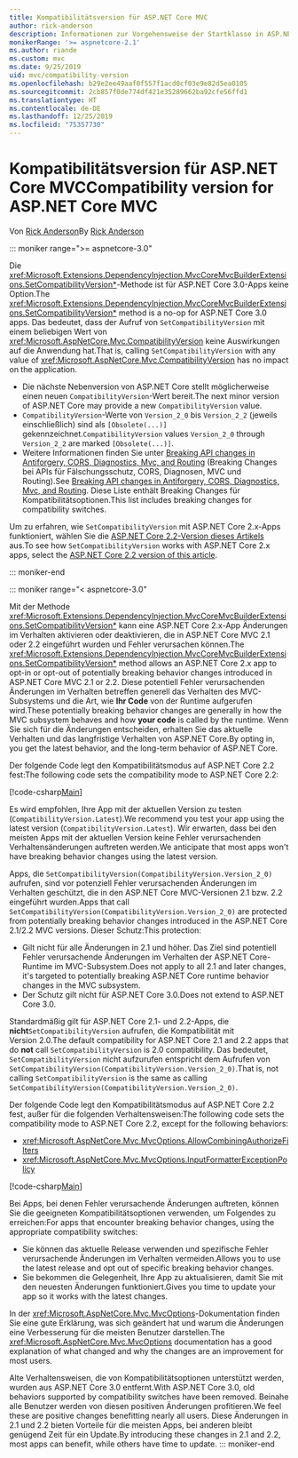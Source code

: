 ```yaml
---
title: Kompatibilitätsversion für ASP.NET Core MVC
author: rick-anderson
description: Informationen zur Vorgehensweise der Startklasse in ASP.NET Core bei der Konfiguration von Diensten und der Anforderungspipeline einer App.
monikerRange: '>= aspnetcore-2.1'
ms.author: riande
ms.custom: mvc
ms.date: 9/25/2019
uid: mvc/compatibility-version
ms.openlocfilehash: b29e2ee49aaf0f557f1acd0cf03e9e82d5ea0105
ms.sourcegitcommit: 2cb857f0de774df421e35289662ba92cfe56ffd1
ms.translationtype: HT
ms.contentlocale: de-DE
ms.lasthandoff: 12/25/2019
ms.locfileid: "75357730"
---
```

# <a name="compatibility-version-for-aspnet-core-mvc"></a><span data-ttu-id="82015-103">Kompatibilitätsversion für ASP.NET Core MVC</span><span class="sxs-lookup"><span data-stu-id="82015-103">Compatibility version for ASP.NET Core MVC</span></span>

<span data-ttu-id="82015-104">Von [Rick Anderson](https://twitter.com/RickAndMSFT)</span><span class="sxs-lookup"><span data-stu-id="82015-104">By [Rick Anderson](https://twitter.com/RickAndMSFT)</span></span>

::: moniker range=">= aspnetcore-3.0"

<span data-ttu-id="82015-105">Die <xref:Microsoft.Extensions.DependencyInjection.MvcCoreMvcBuilderExtensions.SetCompatibilityVersion*>-Methode ist für ASP.NET Core 3.0-Apps keine Option.</span><span class="sxs-lookup"><span data-stu-id="82015-105">The <xref:Microsoft.Extensions.DependencyInjection.MvcCoreMvcBuilderExtensions.SetCompatibilityVersion*> method is a no-op for ASP.NET Core 3.0 apps.</span></span> <span data-ttu-id="82015-106">Das bedeutet, dass der Aufruf von `SetCompatibilityVersion` mit einem beliebigen Wert von <xref:Microsoft.AspNetCore.Mvc.CompatibilityVersion> keine Auswirkungen auf die Anwendung hat.</span><span class="sxs-lookup"><span data-stu-id="82015-106">That is, calling `SetCompatibilityVersion` with any value of <xref:Microsoft.AspNetCore.Mvc.CompatibilityVersion> has no impact on the application.</span></span>

* <span data-ttu-id="82015-107">Die nächste Nebenversion von ASP.NET Core stellt möglicherweise einen neuen `CompatibilityVersion`-Wert bereit.</span><span class="sxs-lookup"><span data-stu-id="82015-107">The next minor version of ASP.NET Core may provide a new `CompatibilityVersion` value.</span></span>
* <span data-ttu-id="82015-108">`CompatibilityVersion`-Werte von `Version_2_0` bis `Version_2_2` (jeweils einschließlich) sind als `[Obsolete(...)]` gekennzeichnet.</span><span class="sxs-lookup"><span data-stu-id="82015-108">`CompatibilityVersion` values `Version_2_0` through `Version_2_2` are marked `[Obsolete(...)]`.</span></span>
* <span data-ttu-id="82015-109">Weitere Informationen finden Sie unter [Breaking API changes in Antiforgery, CORS, Diagnostics, Mvc, and Routing](https://github.com/aspnet/Announcements/issues/387) (Breaking Changes bei APIs für Fälschungsschutz, CORS, Diagnosen, MVC und Routing).</span><span class="sxs-lookup"><span data-stu-id="82015-109">See [Breaking API changes in Antiforgery, CORS, Diagnostics, Mvc, and Routing](https://github.com/aspnet/Announcements/issues/387).</span></span> <span data-ttu-id="82015-110">Diese Liste enthält Breaking Changes für Kompatibilitätsoptionen.</span><span class="sxs-lookup"><span data-stu-id="82015-110">This list includes breaking changes for compatibility switches.</span></span>

<span data-ttu-id="82015-111">Um zu erfahren, wie `SetCompatibilityVersion` mit ASP.NET Core 2.x-Apps funktioniert, wählen Sie die [ASP.NET Core 2.2-Version dieses Artikels](https://docs.microsoft.com/aspnet/core/mvc/compatibility-version?view=aspnetcore-2.2) aus.</span><span class="sxs-lookup"><span data-stu-id="82015-111">To see how `SetCompatibilityVersion` works with ASP.NET Core 2.x apps, select the [ASP.NET Core 2.2 version of this article](https://docs.microsoft.com/aspnet/core/mvc/compatibility-version?view=aspnetcore-2.2).</span></span>

::: moniker-end

::: moniker range="< aspnetcore-3.0"

<span data-ttu-id="82015-112">Mit der Methode <xref:Microsoft.Extensions.DependencyInjection.MvcCoreMvcBuilderExtensions.SetCompatibilityVersion*> kann eine ASP.NET Core 2.x-App Änderungen im Verhalten aktivieren oder deaktivieren, die in ASP.NET Core MVC 2.1 oder 2.2 eingeführt wurden und Fehler verursachen können.</span><span class="sxs-lookup"><span data-stu-id="82015-112">The <xref:Microsoft.Extensions.DependencyInjection.MvcCoreMvcBuilderExtensions.SetCompatibilityVersion*> method allows an ASP.NET Core 2.x app to opt-in or opt-out of potentially breaking behavior changes introduced in ASP.NET Core MVC 2.1 or 2.2.</span></span> <span data-ttu-id="82015-113">Diese potentiell Fehler verursachenden Änderungen im Verhalten betreffen generell das Verhalten des MVC-Subsystems und die Art, wie **Ihr Code** von der Runtime aufgerufen wird.</span><span class="sxs-lookup"><span data-stu-id="82015-113">These potentially breaking behavior changes are generally in how the MVC subsystem behaves and how **your code** is called by the runtime.</span></span> <span data-ttu-id="82015-114">Wenn Sie sich für die Änderungen entscheiden, erhalten Sie das aktuelle Verhalten und das langfristige Verhalten von ASP.NET Core.</span><span class="sxs-lookup"><span data-stu-id="82015-114">By opting in, you get the latest behavior, and the long-term behavior of ASP.NET Core.</span></span>

<span data-ttu-id="82015-115">Der folgende Code legt den Kompatibilitätsmodus auf ASP.NET Core 2.2 fest:</span><span class="sxs-lookup"><span data-stu-id="82015-115">The following code sets the compatibility mode to ASP.NET Core 2.2:</span></span>

[!code-csharp[Main](compatibility-version/samples/2.x/CompatibilityVersionSample/Startup.cs?name=snippet1)]

<span data-ttu-id="82015-116">Es wird empfohlen, Ihre App mit der aktuellen Version zu testen (`CompatibilityVersion.Latest`).</span><span class="sxs-lookup"><span data-stu-id="82015-116">We recommend you test your app using the latest version (`CompatibilityVersion.Latest`).</span></span> <span data-ttu-id="82015-117">Wir erwarten, dass bei den meisten Apps mit der aktuellen Version keine Fehler verursachenden Verhaltensänderungen auftreten werden.</span><span class="sxs-lookup"><span data-stu-id="82015-117">We anticipate that most apps won't have breaking behavior changes using the latest version.</span></span>

<span data-ttu-id="82015-118">Apps, die `SetCompatibilityVersion(CompatibilityVersion.Version_2_0)` aufrufen, sind vor potenziell Fehler verursachenden Änderungen im Verhalten geschützt, die in den ASP.NET Core MVC-Versionen 2.1 bzw. 2.2 eingeführt wurden.</span><span class="sxs-lookup"><span data-stu-id="82015-118">Apps that call `SetCompatibilityVersion(CompatibilityVersion.Version_2_0)` are protected from potentially breaking behavior changes introduced in the ASP.NET Core 2.1/2.2 MVC versions.</span></span> <span data-ttu-id="82015-119">Dieser Schutz:</span><span class="sxs-lookup"><span data-stu-id="82015-119">This protection:</span></span>

* <span data-ttu-id="82015-120">Gilt nicht für alle Änderungen in 2.1 und höher. Das Ziel sind potentiell Fehler verursachende Änderungen im Verhalten der ASP.NET Core-Runtime im MVC-Subsystem.</span><span class="sxs-lookup"><span data-stu-id="82015-120">Does not apply to all 2.1 and later changes, it's targeted to potentially breaking ASP.NET Core runtime behavior changes in the MVC subsystem.</span></span>
* <span data-ttu-id="82015-121">Der Schutz gilt nicht für ASP.NET Core 3.0.</span><span class="sxs-lookup"><span data-stu-id="82015-121">Does not extend to ASP.NET Core 3.0.</span></span>

<span data-ttu-id="82015-122">Standardmäßig gilt für ASP.NET Core 2.1- und 2.2-Apps, die **nicht**`SetCompatibilityVersion` aufrufen, die Kompatibilität mit Version 2.0.</span><span class="sxs-lookup"><span data-stu-id="82015-122">The default compatibility for ASP.NET Core 2.1 and 2.2 apps that do **not** call `SetCompatibilityVersion` is 2.0 compatibility.</span></span> <span data-ttu-id="82015-123">Das bedeutet, `SetCompatibilityVersion` nicht aufzurufen entspricht dem Aufrufen von `SetCompatibilityVersion(CompatibilityVersion.Version_2_0)`.</span><span class="sxs-lookup"><span data-stu-id="82015-123">That is, not calling `SetCompatibilityVersion` is the same as calling `SetCompatibilityVersion(CompatibilityVersion.Version_2_0)`.</span></span>

<span data-ttu-id="82015-124">Der folgende Code legt den Kompatibilitätsmodus auf ASP.NET Core 2.2 fest, außer für die folgenden Verhaltensweisen:</span><span class="sxs-lookup"><span data-stu-id="82015-124">The following code sets the compatibility mode to ASP.NET Core 2.2, except for the following behaviors:</span></span>

* <xref:Microsoft.AspNetCore.Mvc.MvcOptions.AllowCombiningAuthorizeFilters>
* <xref:Microsoft.AspNetCore.Mvc.MvcOptions.InputFormatterExceptionPolicy>

[!code-csharp[Main](compatibility-version/samples/2.x/CompatibilityVersionSample/Startup2.cs?name=snippet1)]

<span data-ttu-id="82015-125">Bei Apps, bei denen Fehler verursachende Änderungen auftreten, können Sie die geeigneten Kompatibilitätsoptionen verwenden, um Folgendes zu erreichen:</span><span class="sxs-lookup"><span data-stu-id="82015-125">For apps that encounter breaking behavior changes, using the appropriate compatibility switches:</span></span>

* <span data-ttu-id="82015-126">Sie können das aktuelle Release verwenden und spezifische Fehler verursachende Änderungen im Verhalten vermeiden.</span><span class="sxs-lookup"><span data-stu-id="82015-126">Allows you to use the latest release and opt out of specific breaking behavior changes.</span></span>
* <span data-ttu-id="82015-127">Sie bekommen die Gelegenheit, Ihre App zu aktualisieren, damit Sie mit den neuesten Änderungen funktioniert.</span><span class="sxs-lookup"><span data-stu-id="82015-127">Gives you time to update your app so it works with the latest changes.</span></span>

<span data-ttu-id="82015-128">In der <xref:Microsoft.AspNetCore.Mvc.MvcOptions>-Dokumentation finden Sie eine gute Erklärung, was sich geändert hat und warum die Änderungen eine Verbesserung für die meisten Benutzer darstellen.</span><span class="sxs-lookup"><span data-stu-id="82015-128">The <xref:Microsoft.AspNetCore.Mvc.MvcOptions> documentation has a good explanation of what changed and why the changes are an improvement for most users.</span></span>

<span data-ttu-id="82015-129">Alte Verhaltensweisen, die von Kompatibilitätsoptionen unterstützt werden, wurden aus ASP.NET Core 3.0 entfernt.</span><span class="sxs-lookup"><span data-stu-id="82015-129">With ASP.NET Core 3.0, old behaviors supported by compatibility switches have been removed.</span></span> <span data-ttu-id="82015-130">Beinahe alle Benutzer werden von diesen positiven Änderungen profitieren.</span><span class="sxs-lookup"><span data-stu-id="82015-130">We feel these are positive changes benefitting nearly all users.</span></span> <span data-ttu-id="82015-131">Diese Änderungen in 2.1 und 2.2 bieten Vorteile für die meisten Apps, bei anderen bleibt genügend Zeit für ein Update.</span><span class="sxs-lookup"><span data-stu-id="82015-131">By introducing these changes in 2.1 and 2.2, most apps can benefit, while others have time to update.</span></span>
::: moniker-end
